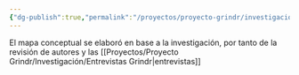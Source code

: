 ```yaml
---
{"dg-publish":true,"permalink":"/proyectos/proyecto-grindr/investigacion/mapa-conceptual/","created":"2025-02-27T12:14:19.761-05:00","updated":"2025-03-04T01:44:47.054-05:00"}
---
```


El mapa conceptual se elaboró en base a la investigación, por tanto de la revisión de autores y las [[Proyectos/Proyecto Grindr/Investigación/Entrevistas Grindr\|entrevistas]]
<div class="svg-container" style="display: flex; justify-content: center; align-items: center; height: 100vh;"></div>

<script>
fetch("https://brunomoo.github.io/Grindr_web/digitalgarden/img/Mapa_Grindr_final_______.svg")
  .then(response => response.text())
  .then(svg => {
    // Inyecta el SVG en el contenedor
    document.querySelector(".svg-container").innerHTML = svg;

    // Asegura que el SVG ocupe el 100% del ancho y alto del contenedor
    const svgElement = document.querySelector(".svg-container svg");
    if (svgElement) {
      svgElement.style.width = "100%";
      svgElement.style.height = "100%";
    }
  })
  .catch(error => {
    console.error("Error al cargar el SVG:", error);
  });
</script>
